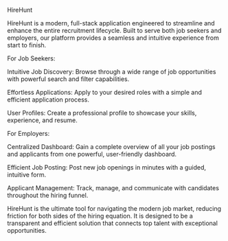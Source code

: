 HireHunt

HireHunt is a modern, full-stack application engineered to streamline and enhance the entire recruitment lifecycle. Built to serve both job seekers and employers, our platform provides a seamless and intuitive experience from start to finish.

For Job Seekers:

Intuitive Job Discovery: Browse through a wide range of job opportunities with powerful search and filter capabilities.

Effortless Applications: Apply to your desired roles with a simple and efficient application process.

User Profiles: Create a professional profile to showcase your skills, experience, and resume.

For Employers:

Centralized Dashboard: Gain a complete overview of all your job postings and applicants from one powerful, user-friendly dashboard.

Efficient Job Posting: Post new job openings in minutes with a guided, intuitive form.

Applicant Management: Track, manage, and communicate with candidates throughout the hiring funnel.

HireHunt is the ultimate tool for navigating the modern job market, reducing friction for both sides of the hiring equation. It is designed to be a transparent and efficient solution that connects top talent with exceptional opportunities.

